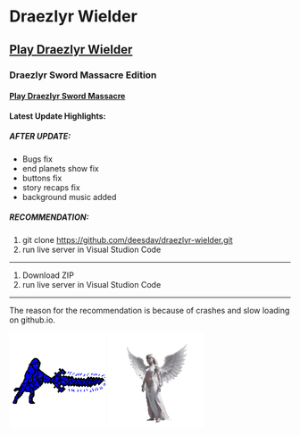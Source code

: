 # Draezlyr Wielder

## [Play Draezlyr Wielder](https://deesdav.github.io/draezlyr-wielder/)

### Draezlyr Sword Massacre Edition

#### [Play Draezlyr Sword Massacre](https://deesdav.github.io/draezlyr/)

**Latest Update Highlights:**

##### AFTER UPDATE:
- Bugs fix
- end planets show fix
- buttons fix
- story recaps fix
- background music added

##### RECOMMENDATION:
1. git clone https://github.com/deesdav/draezlyr-wielder.git
2. run live server in Visual Studion Code
------------------------------------------------------------
1. Download ZIP
2. run live server in Visual Studion Code
------------------------------------------------------------
The reason for the recommendation is because of crashes and slow loading on github.io.

![alt text](res/img/allHeroesView.gif) ![alt text](res/img/allEnemiesView.gif)
